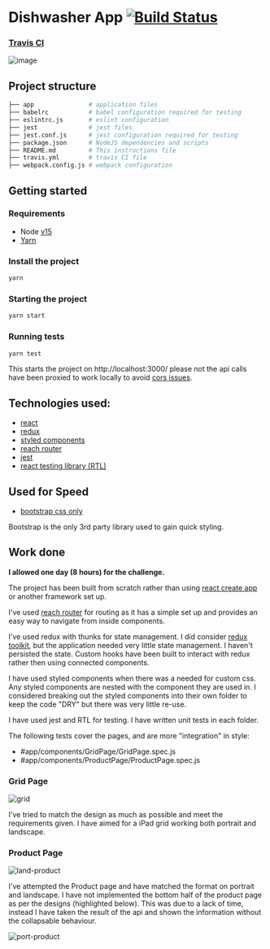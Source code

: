 # Dishwasher App [![Build Status](https://travis-ci.com/moogus/dishwashers.svg?branch=main)](https://travis-ci.com/moogus/dishwashers)

### [Travis CI](https://travis-ci.com/github/moogus/dishwashers)
![image](https://user-images.githubusercontent.com/4889659/107957152-19977300-6f98-11eb-954e-ed8b4095bcfc.png)

## Project structure
```bash
├── app               # application files
├── babelrc           # babel configuration required for testing
├── eslintrc.js       # eslint configuration
├── jest              # jest files
├── jest.conf.js      # jest configuration required for testing
├── package.json      # NodeJS dependencies and scripts
├── README.md         # This instructions file
├── travis.yml        # travis CI file
├── webpack.config.js # webpack configuration
```

## Getting started
### Requirements
* Node [v15](https://github.com/nodejs/node/blob/master/doc/changelogs/CHANGELOG_V15.md#15.8.0)
* [Yarn](https://classic.yarnpkg.com/en/)
### Install the project
```sh
yarn
```
### Starting the project
```sh
yarn start
```
### Running tests
```sh
yarn test
```
This starts the project on http://localhost:3000/ please not the api calls have been proxied to work locally to avoid [cors issues](https://www.npmjs.com/package/local-cors-proxy).

## Technologies used:
* [react](https://github.com/facebook/react)
* [redux](https://redux.js.org/)
* [styled components](https://styled-components.com/)
* [reach router](https://reach.tech/router/)
* [jest](https://jestjs.io/)
* [react testing library (RTL)](https://testing-library.com/)

## Used for Speed
* [bootstrap css only](https://getbootstrap.com/docs/3.4/getting-started/)

Bootstrap is the only 3rd party library used to gain quick styling.

## Work done
**I allowed one day (8 hours) for the challenge.**

The project has been built from scratch rather than using [react create app](https://reactjs.org/docs/create-a-new-react-app.html) or another framework set up.  

I've used [reach router](https://reach.tech/router/) for routing as it has a simple set up and provides an easy way to navigate from inside components.  

I've used redux with thunks for state management. I did consider [redux toolkit](https://redux-toolkit.js.org/), but the application needed very little state management. I haven't persisted the state. Custom hooks have been built to interact with redux rather then using connected components.

I have used styled components when there was a needed for custom css.  Any styled components are nested with the component they are used in.  I considered breaking out the styled components into their own folder to keep the code "DRY" but there was very little re-use.

I have used jest and RTL for testing.  I have written unit tests in each folder.  

The following tests cover the pages, and are more "integration" in style:
* #app/components/GridPage/GridPage.spec.js
* #app/components/ProductPage/ProductPage.spec.js

### Grid Page
![grid](https://user-images.githubusercontent.com/4889659/107943432-9e789180-6f84-11eb-9c24-deee4cd12421.png)

I've tried to match the design as much as possible and meet the requirements given.  I have aimed for a iPad grid working both portrait and landscape.  

### Product Page
![land-product](https://user-images.githubusercontent.com/4889659/107943506-b8b26f80-6f84-11eb-8e85-09b5940438e0.png)

I've attempted the Product page and have matched the format on portrait and landscape. I have not implemented the bottom half of the product page as per the designs (highlighted below).  This was due to a lack of time, instead I have taken the result of the api and shown the information without the collapsable behaviour.

![port-product](https://user-images.githubusercontent.com/4889659/107943547-c536c800-6f84-11eb-9b0d-b03e09300916.png)
